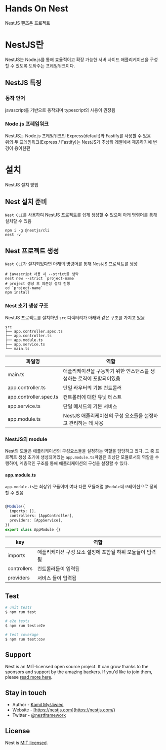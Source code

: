 # Hands On Nest
NestJS 핸즈온 프로젝트

# NestJS란
NestJS는 Node.js를 통해 효율적이고 확장 가능한 서버 사이드 애플리케이션을 구성할 수 있도록 도와주는 프레임워크이다.

## NestJS 특징

### 동작 언어
javascript를 기반으로 동작되며 typescript의 사용이 권장됨

### Node.js 프레임워크
NestJS는 Node.js 프레임워크인 Express(default)와 Fastify를 사용할 수 있음
<br/> 위의 두 프레임워크(Express / Fastify)는 NestJS가 추상화 레벨에서 제공하기에 변경이 용이한편

# 설치
NestJS 설치 방법
## Nest 설치 준비
`Nest CLI`를 사용하여 NestJS 프로젝트를 쉽게 생성할 수 있으며 아래 명령어를 통해 설치할 수 있음
```shell
npm i -g @nestjs/cli
nest -v
```
## Nest 프로젝트 생성
`Nest CLI`가 설치되었다면 아래의 명령어를 통해 NestJS 프로젝트를 생성
```shell
# javascript 사용 시 --strict를 생략
nest new --strict `project-name`
# project 생성 후 의존성 설치 진행
cd `project-name`
npm install
```

### Nest 초기 생성 구조
NestJS 프로젝트를 설치하면 `src` 디렉터리가 아래와 같은 구조를 가지고 있음
```shell
src
├── app.controller.spec.ts
├── app.controller.ts
├── app.module.ts
├── app.service.ts
└── main.ts
```
| 파일명                    | 역할                                    |
|------------------------|---------------------------------------|
| main.ts                | 애플리케이션을 구동하기 위한 인스턴스를 생성하는 로직이 포함되어있음 |
| app.controller.ts      | 단일 라우터의 기본 컨트롤러                       |
| app.controller.spec.ts | 컨트롤러에 대한 유닛 테스트                       |
| app.service.ts         | 단일 메서드의 기본 서비스                        |
| app.module.ts          | NestJS 애플리케이션의 구성 요소들을 설정하고 관리하는 데 사용 |

### NestJS의 module
Nest의 모듈은 애플리케이션의 구성요소들을 설정하는 역할을 담당하고 있다. 그 중 프로젝트 생성 초기에 생성되어있는
`app.module.ts`파일은 최상단 모듈로서의 역할을 수행하며, 계층적인 구조를 통해 애플리케이션의 구성을 설정할 수 있다.

#### app.module.ts
`app.module.ts`는 최상위 모듈이며 여타 다른 모듈처럼 `@Module`데코레이션으로 정의할 수 있음
```ts

@Module({
  imports: [],
  controllers: [AppController],
  providers: [AppService],
})
export class AppModule {}
```
| key         | 역할                               |
|-------------|----------------------------------|
| imports     | 애플리케이션 구성 요소 설정에 포함될 하위 모듈들이 입력됨 |
| controllers | 컨트롤러들이 입력됨                       |
| providers   | 서비스 들이 입력됨                       |

## Test

```bash
# unit tests
$ npm run test

# e2e tests
$ npm run test:e2e

# test coverage
$ npm run test:cov
```

## Support

Nest is an MIT-licensed open source project. It can grow thanks to the sponsors and support by the amazing backers. If you'd like to join them, please [read more here](https://docs.nestjs.com/support).

## Stay in touch

- Author - [Kamil Myśliwiec](https://kamilmysliwiec.com)
- Website - [https://nestjs.com](https://nestjs.com/)
- Twitter - [@nestframework](https://twitter.com/nestframework)

## License

Nest is [MIT licensed](LICENSE).
